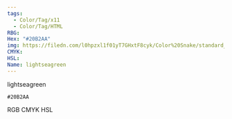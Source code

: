 ```yaml
---
tags:
  - Color/Tag/x11
  - Color/Tag/HTML
RBG: 
Hex: "#20B2AA"
img: https://filedn.com/l0hpzxl1f01yT7GHxtF8cyk/Color%20Snake/standard_csv_to_svg/20B2AA.svg
CMYK: 
HSL: 
Name: lightseagreen
---
```

lightseagreen
```palette
#20B2AA
```
RGB
CMYK
HSL